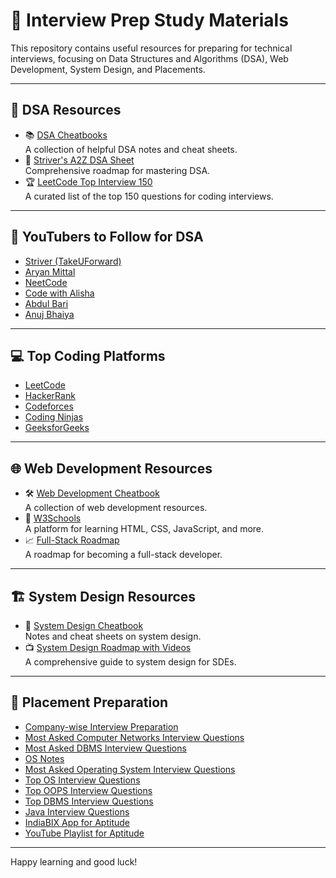 # 📘 **Interview Prep Study Materials**

This repository contains useful resources for preparing for technical interviews, focusing on Data Structures and Algorithms (DSA), Web Development, System Design, and Placements.

---

## 🧠 **DSA Resources**
- 📚 [DSA Cheatbooks](https://drive.google.com/drive/folders/18ODAT-B9_WLQa6IWUf5B-llsFqsu_7fe?usp=drive_link)  
  A collection of helpful DSA notes and cheat sheets.
- 📄 [Striver's A2Z DSA Sheet](https://takeuforward.org/strivers-a2z-dsa-course/strivers-a2z-dsa-course-sheet-2)  
  Comprehensive roadmap for mastering DSA.
- 🏆 [LeetCode Top Interview 150](https://leetcode.com/studyplan/top-interview-150/)  
  A curated list of the top 150 questions for coding interviews.

---

## 🎥 **YouTubers to Follow for DSA**
- [Striver (TakeUForward)](https://www.youtube.com/c/takeUforward)
- [Aryan Mittal](https://www.youtube.com/@aryanmittal)
- [NeetCode](https://www.youtube.com/c/NeetCode)
- [Code with Alisha](https://www.youtube.com/@probabilitycodingisfunis1)
- [Abdul Bari](https://www.youtube.com/@abdul_bari)
- [Anuj Bhaiya](https://www.youtube.com/@AnujBhaiya)

---

## 💻 **Top Coding Platforms**
- [LeetCode](https://leetcode.com)
- [HackerRank](https://www.hackerrank.com)
- [Codeforces](https://codeforces.com)
- [Coding Ninjas](https://www.codingninjas.com)
- [GeeksforGeeks](https://www.geeksforgeeks.org)

---

## 🌐 **Web Development Resources**
- 🛠️ [Web Development Cheatbook](https://drive.google.com/drive/folders/1Qfb_RPwb5TIsHXyxtNf79BDU0GxV_pFB?usp=drive_link)  
  A collection of web development resources.
- 📖 [W3Schools](https://www.w3schools.com/)  
  A platform for learning HTML, CSS, JavaScript, and more.
- 📈 [Full-Stack Roadmap](https://takeuforward.org/roadmaps/company-wise-full-stack-final)  
  A roadmap for becoming a full-stack developer.

---

## 🏗️ **System Design Resources**
- 📄 [System Design Cheatbook](https://drive.google.com/file/d/1EgX27qdeGkCIbZAjQjuwBUvKJgngamFx/view?usp=drive_link)  
  Notes and cheat sheets on system design.
- 📺 [System Design Roadmap with Videos](https://takeuforward.org/system-design/complete-system-design-roadmap-with-videos-for-sdes)  
  A comprehensive guide to system design for SDEs.

---

## 🏢 **Placement Preparation**
- [Company-wise Interview Preparation](https://www.geeksforgeeks.org/company-preparation/)
- [Most Asked Computer Networks Interview Questions](https://takeuforward.org/computer-network/most-asked-computer-networks-interview-questions)
- [Most Asked DBMS Interview Questions](https://takeuforward.org/dbms/most-asked-dbms-interview-questions)
- [OS Notes](https://drive.google.com/file/d/1TGjz-2FkhudY35KpP4K6UGHhIMagffun/view?usp=drivesdk)
- [Most Asked Operating System Interview Questions](https://takeuforward.org/operating-system/most-asked-operating-system-interview-questions)
- [Top OS Interview Questions](https://www.naukri.com/code360/library/operating-system-interview-questions)
- [Top OOPS Interview Questions](https://www.geeksforgeeks.org/oops-interview-questions/)
- [Top DBMS Interview Questions](https://www.google.com/amp/s/www.interviewbit.com/dbms-interview-questions/amp/)
- [Java Interview Questions](https://drive.google.com/drive/folders/1X6bthChtd6ySV1utF5SWJcOW3APwo8g4?usp=drive_link)
- [IndiaBIX App for Aptitude](https://play.google.com/store/apps/details?id=com.indiabix)
- [YouTube Playlist for Aptitude](https://youtube.com/playlist?list=PLjLhUHPsqNYkcq6YOfiywbTfnvf_TN7i9&si=waoF930vtBl5ONJp)

---

Happy learning and good luck!

